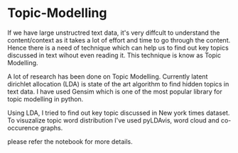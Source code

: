 # Topic-Modelling

If we have large unstructred text data, it's very diffcult to understand the content/context as it takes a lot of effort and time to go through the content. Hence there is a need of technique which can help us to find out key topics discussed in text wihout even reading it. This technique is know as Topic Modelling. 

A lot of research has been done on Topic Modelling. Currently latent dirichlet allocation (LDA) is state of the art algorithm to find hidden topics in text data. I have used Gensim which is one of the most popular library for topic modelling in python.

Using LDA, I tried to find out key topic discussed in New york times dataset. To visuzalize topic word distribution I've used pyLDAvis, word cloud and co-occurence graphs.

please refer the notebook for more details.
